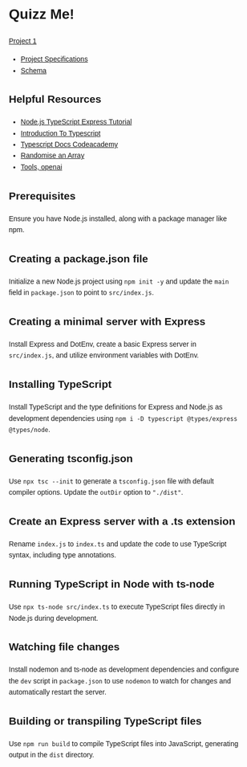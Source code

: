 <div style="font-family: Arial, sans-serif; line-height: 1.6; padding: 20px;">

# Quizz Me!
[Project 1](https://deploy-preview-952--fac-coursebook.netlify.app/course/syllabus/developer/project-1-server/schedule/)

- [Project Specifications](docs/Project-Overview.md)
- [Schema](docs/Quizz-API.md)

## Helpful Resources
- [Node.js TypeScript Express Tutorial](https://blog.logrocket.com/how-to-set-up-node-typescript-express/)
- [Introduction To Typescript](https://www.youtube.com/watch?v=v4FLgfOSOaw)
- [Typescript Docs Codeacademy](https://www.codecademy.com/resources/docs/typescript)
- [Randomise an Array](https://www.freecodecamp.org/news/how-to-shuffle-an-array-of-items-using-javascript-or-typescript/)
- [Tools, openai](https://platform.openai.com/docs/api-reference/chat/create#chat-create-tools)
## Prerequisites
Ensure you have Node.js installed, along with a package manager like npm.

## Creating a package.json file
Initialize a new Node.js project using `npm init -y` and update the `main` field in `package.json` to point to `src/index.js`.

## Creating a minimal server with Express
Install Express and DotEnv, create a basic Express server in `src/index.js`, and utilize environment variables with DotEnv.

## Installing TypeScript
Install TypeScript and the type definitions for Express and Node.js as development dependencies using `npm i -D typescript @types/express @types/node`.

## Generating tsconfig.json
Use `npx tsc --init` to generate a `tsconfig.json` file with default compiler options. Update the `outDir` option to `"./dist"`.

## Create an Express server with a .ts extension
Rename `index.js` to `index.ts` and update the code to use TypeScript syntax, including type annotations.

## Running TypeScript in Node with ts-node
Use `npx ts-node src/index.ts` to execute TypeScript files directly in Node.js during development.

## Watching file changes
Install nodemon and ts-node as development dependencies and configure the `dev` script in `package.json` to use `nodemon` to watch for changes and automatically restart the server.

## Building or transpiling TypeScript files
Use `npm run build` to compile TypeScript files into JavaScript, generating output in the `dist` directory.
